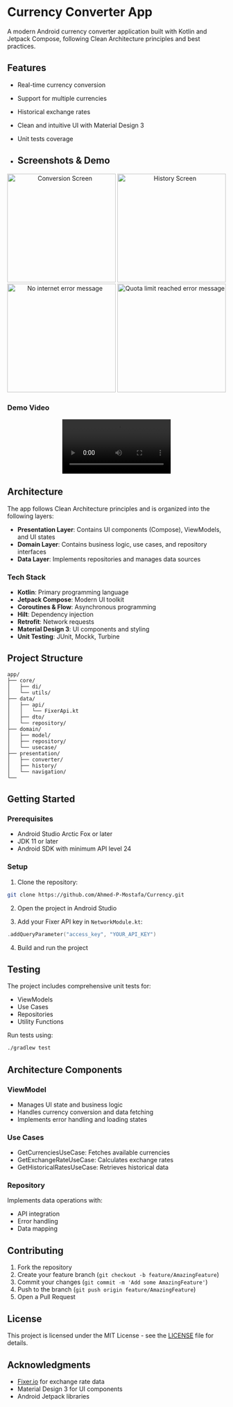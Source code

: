 # Currency Converter App

A modern Android currency converter application built with Kotlin and Jetpack Compose, following Clean Architecture principles and best practices.

## Features

- Real-time currency conversion
- Support for multiple currencies
- Historical exchange rates
- Clean and intuitive UI with Material Design 3
- Unit tests coverage

- ## Screenshots & Demo

<div align="center">
  <img src="screenshots/home screen.png" width="250" alt="Conversion Screen" />
  <img src="screenshots/history screen.png" width="250" alt="History Screen" />
  <img src="screenshots/no internet connection.png" width="250" alt="No internet error message" />
  <img src="screenshots/quota_limit_reached.png" width="250" alt="Quota limit reached error message" />
</div>

### Demo Video

<div align="center">
  <video width="250" controls>
    <source src="screenshots/demo.mp4" type="video/mp4">
    Your browser does not support the video tag.
  </video>
</div>

## Architecture

The app follows Clean Architecture principles and is organized into the following layers:

- **Presentation Layer**: Contains UI components (Compose), ViewModels, and UI states
- **Domain Layer**: Contains business logic, use cases, and repository interfaces
- **Data Layer**: Implements repositories and manages data sources

### Tech Stack

- **Kotlin**: Primary programming language
- **Jetpack Compose**: Modern UI toolkit
- **Coroutines & Flow**: Asynchronous programming
- **Hilt**: Dependency injection
- **Retrofit**: Network requests
- **Material Design 3**: UI components and styling
- **Unit Testing**: JUnit, Mockk, Turbine

## Project Structure

```
app/
├── core/
│   ├── di/
│   └── utils/
├── data/
│   ├── api/  
│   │   └── FixerApi.kt
│   ├── dto/
│   └── repository/
├── domain/
│   ├── model/
│   ├── repository/
│   └── usecase/
├── presentation/
│   ├── converter/
│   ├── history/
│   └── navigation/
└── 
```

## Getting Started

### Prerequisites

- Android Studio Arctic Fox or later
- JDK 11 or later
- Android SDK with minimum API level 24

### Setup

1. Clone the repository:
```bash
git clone https://github.com/Ahmed-P-Mostafa/Currency.git
```

2. Open the project in Android Studio

3. Add your Fixer API key in `NetworkModule.kt`:
```kotlin
.addQueryParameter("access_key", "YOUR_API_KEY")
```

4. Build and run the project

## Testing

The project includes comprehensive unit tests for:
- ViewModels
- Use Cases
- Repositories
- Utility Functions

Run tests using:
```bash
./gradlew test
```

## Architecture Components

### ViewModel
- Manages UI state and business logic
- Handles currency conversion and data fetching
- Implements error handling and loading states

### Use Cases
- GetCurrenciesUseCase: Fetches available currencies
- GetExchangeRateUseCase: Calculates exchange rates
- GetHistoricalRatesUseCase: Retrieves historical data

### Repository
Implements data operations with:
- API integration
- Error handling
- Data mapping

## Contributing

1. Fork the repository
2. Create your feature branch (`git checkout -b feature/AmazingFeature`)
3. Commit your changes (`git commit -m 'Add some AmazingFeature'`)
4. Push to the branch (`git push origin feature/AmazingFeature`)
5. Open a Pull Request

## License

This project is licensed under the MIT License - see the [LICENSE](LICENSE) file for details.

## Acknowledgments

- [Fixer.io](https://fixer.io/) for exchange rate data
- Material Design 3 for UI components
- Android Jetpack libraries
